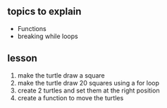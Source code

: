 ## topics to explain
* Functions
* breaking while loops


## lesson
1) make the turtle draw a square
2) make the turtle draw 20 squares using a for loop
3) create 2 turtles and set them at the right position
4) create a function to move the turtles